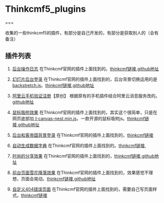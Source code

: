 # Thinkcmf5_plugins
===

收集的一些thinkcmf5的插件，有部分是自己开发的，有部分是获取别人的（会有备注）

## 插件列表

1. [后台操作日志](#project1)
	在Thinkcmf官网的插件上面找到的。[thinkcmf链接](https://www.thinkcmf.com/appstore/plugin/143.html),[github地址](https://github.com/wzxaini9/ThinkCMF-plugins)

2. [幻灯片后台登录](#project2)
	在Thinkcmf官网的插件上面找到的，后台背景切换运用的是[backstretch.js](https://github.com/jquery-backstretch/jquery-backstretch)。[thinkcmf链接](https://www.thinkcmf.com/appstore/plugin/143.html),[github地址](https://github.com/wzxaini9/ThinkCMF-plugins)

3. [阿里云手机验证注册](#project3)【原创】
	根据原有的手机插件结合阿里云消息服务改的。[github地址](https://github.com/hisoccer/Thinkcmf5_plugins)

4. [鼠标吸附效果](#project4)
	在Thinkcmf官网的插件上面找到的，其实这个很简单，只是在网页底部加上[canvas-nest.min.js](https://github.com/hustcc/canvas-nest.js)，一款开源的鼠标吸附js。[thinkcmf链接](https://www.thinkcmf.com/appstore/plugin/141.html),[github地址](https://github.com/wzxaini9/ThinkCMF-plugins)

5. [后台和客帝国背景登录](#project5)
	在Thinkcmf官网的插件上面找到的，[thinkcmf链接](https://www.thinkcmf.com/appstore/plugin/112.html)

6. [自动生成数据字典](#project6)
	在Thinkcmf官网的插件上面找到的。[thinkcmf链接](https://www.thinkcmf.com/appstore/plugin/115.html),

7. [时尚的分享效果](#project7)
	在Thinkcmf官网的插件上面找到的，[thinkcmf链接](https://www.thinkcmf.com/appstore/plugin/142.html),[github地址](https://github.com/wzxaini9/ThinkCMF-plugins)

8. [前台页面雪花降落效果](#project8)
	在Thinkcmf官网的插件上面找到的，效果感觉不理想，页面会晃动。[thinkcmf链接](https://www.thinkcmf.com/appstore/plugin/115.html),[github地址](https://github.com/wzxaini9/ThinkCMF-plugins)

9. [自定义404错误页面](#project9)
	在Thinkcmf官网的插件上面找到的，需要自己写页面样式。[thinkcmf链接](https://www.thinkcmf.com/appstore/plugin/85.html)
